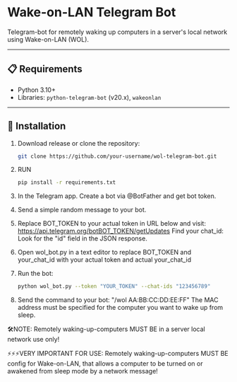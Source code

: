 # Wake-on-LAN Telegram Bot  

Telegram-bot for remotely waking up computers in a server's local network using Wake-on-LAN (WOL).  

---

## 📋 Requirements  
- Python 3.10+  
- Libraries: `python-telegram-bot` (v20.x), `wakeonlan`  

---

## 🚀 Installation  
1. Download release or clone the repository:
   ```bash
   git clone https://github.com/your-username/wol-telegram-bot.git
3. RUN
   ```bash  
   pip install -r requirements.txt
4. In the Telegram app. Create a bot via @BotFather and get bot token.

5. Send a simple random message to your bot.

6. Replace BOT_TOKEN to your actual token in URL below and visit:
   https://api.telegram.org/botBOT_TOKEN/getUpdates
   Find your chat_id: Look for the "id" field in the JSON response.
   
8. Open wol_bot.py in a text editor to replace BOT_TOKEN and your_chat_id with your actual token and actual your_chat_id

9. Run the bot:
   ```bash
   python wol_bot.py --token "YOUR_TOKEN" --chat-ids "123456789"

10. Send the command to your bot:
"/wol AA:BB:CC:DD:EE:FF"
The MAC address must be specified for the computer you want to wake up from sleep.

🛠️NOTE: Remotely waking-up-computers MUST BE in a server local network use only!

⚡⚡⚡VERY IMPORTANT FOR USE: Remotely waking-up-computers MUST BE config for Wake-on-LAN, that allows a computer to be turned on or awakened from sleep mode by a network message!
